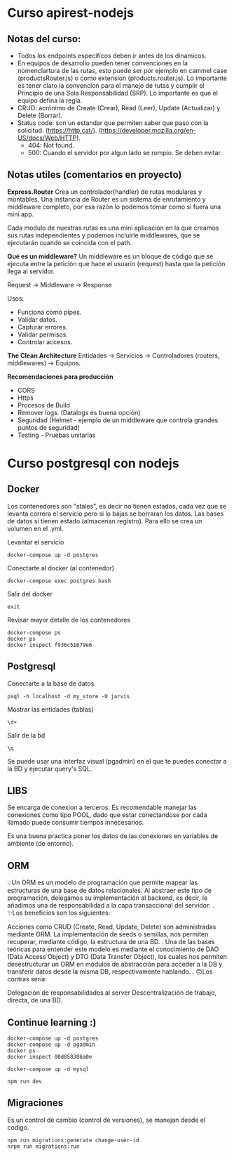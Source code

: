 # Curso apirest-nodejs

## Notas del curso:

* Todos los endpoints especificos deben ir antes de los dinamicos.
* En equipos de desarrollo pueden tener convenciones en la nomenclartura de las rutas, esto puede ser por ejemplo en cammel case (productsRouter.js) o como extension (products.router.js). Lo importante es tener claro la convencion para el manejo de rutas y cumplir el Principio de una Sola Responsabilidad (SRP). Lo importante es que el equipo defina la regla.
* CRUD: acrónimo de Create (Crear), Read (Leer), Update (Actualizar) y Delete (Borrar).
* Status code: son un estandar que permiten saber que paso con la solicitud. (https://http.cat/). (https://developer.mozilla.org/en-US/docs/Web/HTTP).
  - 404: Not found.
  - 500: Cuando el servidor por algun lado se rompio. Se deben evitar.


## Notas utiles (comentarios en proyecto)

**Express.Router**
Crea un controlador(handler) de rutas modulares y montables. Una instancia de Router es un sistema de enrutamiento y middleware completo, por esa razón lo podemos tomar como si fuera una mini app.

Cada modulo de nuestras rutas es una mini aplicación en la que creamos sus rutas independientes y podemos incluirle middlewares, que se ejecutarán cuando se coincida con el path.

**Qué es un middleware?**
Un middleware es un bloque de código que se ejecuta entre la petición que hace el usuario (request) hasta que la petición llega al servidor.

Request -> Middleware -> Response

Usos:

- Funciona como pipes.
- Validar datos.
- Capturar errores.
- Validar permisos.
- Controlar accesos.

**The Clean Architecture**
Entidades -> Servicios -> Controladores (routers, middlewares) -> Equipos.

**Recomendaciones para producción**

- CORS
- Https
- Procesos de Build
- Remover logs. (Datalogs es buena opción)
- Seguridad (Helmet - ejemplo de un middleware que controla grandes puntos de seguridad)
- Testing - Pruebas unitarias

# Curso postgresql con nodejs

## Docker

Los contenedores son "stales", es decir no tienen estados, cada vez que se levanta correra el servicio pero si lo bajas se borraran los datos. Las bases de datos si tienen estado (almacenan registro). Para ello se crea un volumen en el .yml.

Levantar el servicio
```
docker-compose up -d postgres
```

Conectarte al docker (al contenedor)
```
docker-compose exec postgres bash
```

Salir del docker
```
exit
```

Revisar mayor detalle de los contenedores
```
docker-compose ps
docker ps
docker inspect f936c51679e6
```

## Postgresql

Conectarte a la base de datos
```
psql -h localhost -d my_store -U jarvis
```

Mostrar las entidades (tablas)
```
\d+
```

Salir de la bd
```
\q
```

Se puede usar una interfaz visual (pgadmin) en el que te puedes conectar a la BD y ejecutar query's SQL.

## LIBS

Se encarga de conexion a terceros. Es recomendable manejar las conexiones como tipo POOL, dado que estar conectandose por cada llamado puede consumir tiempos innecesarios.

Es una buena practica poner los datos de las conexiones en variables de ambiente (de entorno).

## ORM

💡Un ORM es un modelo de programación que permite mapear las estructuras de una base de datos relacionales.
Al abstraer este tipo de programación, delegamos su implementación al backend, es decir, le añadimos una de responsabilidad a la capa transaccional del servidor:
.
✨Los beneficios son los siguientes:

Acciones como CRUD (Create, Read, Update, Delete) son administradas mediante ORM.
La implementación de seeds o semillas, nos permiten recuperar, mediante código, la estructura de una BD.
.
Una de las bases teóricas para entender este modelo es mediante el conocimiento de DAO (Data Access Object) y DTO (Data Transfer Object), los cuales nos permiten desestructurar un ORM en módulos de abstracción para acceder a la DB y transferir datos desde la misma DB, respectivamente hablando.
.
🙃Los contras sería:

Delegación de responsabilidades al server
Descentralización de trabajo, directa, de una BD.

## Continue learning :)

```
docker-compose up -d postgres
docker-compose up -d pgadmin
docker ps
docker inspect 00d858386a0e

docker-compose up -d mysql

npm run dev
```

## Migraciones

Es un control de cambio (control de versiones), se manejan desde el codigo. 

```
npm run migrations:generate change-user-id
nrpm run migrations:run
```

